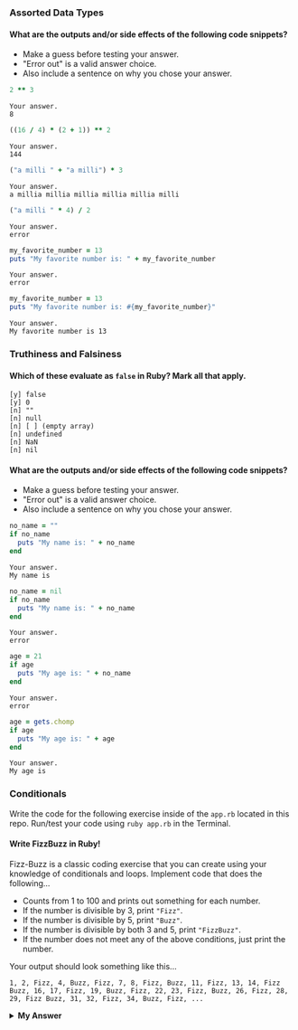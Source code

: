 ### Assorted Data Types

#### What are the outputs and/or side effects of the following code snippets?

* Make a guess before testing your answer.
* "Error out" is a valid answer choice.
* Also include a sentence on why you chose your answer.

```rb
2 ** 3
```
```text
Your answer.
8
```

```rb
((16 / 4) * (2 + 1)) ** 2
```
```text
Your answer.
144
```

```rb
("a milli " + "a milli") * 3
```
```text
Your answer.
a millia millia millia millia millia milli
```

```rb
("a milli " * 4) / 2
```
```text
Your answer.
error

```

```rb
my_favorite_number = 13
puts "My favorite number is: " + my_favorite_number
```
```text
Your answer.
error
```

```rb
my_favorite_number = 13
puts "My favorite number is: #{my_favorite_number}"

```
```text
Your answer.
My favorite number is 13
```

### Truthiness and Falsiness

#### Which of these evaluate as `false` in Ruby? Mark all that apply.

```text
[y] false
[y] 0
[n] ""
[n] null
[n] [ ] (empty array)
[n] undefined
[n] NaN
[n] nil
```

#### What are the outputs and/or side effects of the following code snippets?

* Make a guess before testing your answer.
* "Error out" is a valid answer choice.
* Also include a sentence on why you chose your answer.

```rb
no_name = ""
if no_name
  puts "My name is: " + no_name
end
```
```text
Your answer.
My name is 
```

```rb
no_name = nil
if no_name
  puts "My name is: " + no_name
end
```
```text
Your answer.
error
```

```rb
age = 21
if age
  puts "My age is: " + no_name
end
```
```text
Your answer.
error
```

```rb
age = gets.chomp
if age
  puts "My age is: " + age
end
```
```text
Your answer.
My age is 
```

### Conditionals

Write the code for the following exercise inside of the `app.rb` located in this repo. Run/test your code using `ruby app.rb` in the Terminal.

#### Write FizzBuzz in Ruby!

Fizz-Buzz is a classic coding exercise that you can create using your knowledge of conditionals and loops. Implement code that does the following...

* Counts from 1 to 100 and prints out something for each number.
* If the number is divisible by 3, print `"Fizz"`.
* If the number is divisible by 5, print `"Buzz"`.
* If the number is divisible by both 3 and 5, print `"FizzBuzz"`.
* If the number does not meet any of the above conditions, just print the number.

Your output should look something like this...
```
1, 2, Fizz, 4, Buzz, Fizz, 7, 8, Fizz, Buzz, 11, Fizz, 13, 14, Fizz Buzz, 16, 17, Fizz, 19, Buzz, Fizz, 22, 23, Fizz, Buzz, 26, Fizz, 28, 29, Fizz Buzz, 31, 32, Fizz, 34, Buzz, Fizz, ...
```

<details>
  <summary><strong>My Answer</strong></summary>

  ```rb
  i = 1
  while i <= 100
    
    if i % 3 == 0 
    str = str + "fizz"
    end

    if i % 5 == 0 
    str = str + "buzz"
    elsif
    i % 3 && i % 5
    str = str + i.to_s
    end
    str+= ", "
    i=i+1

  end
  ```

</details>
